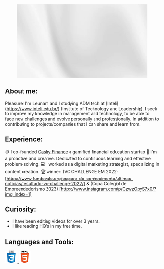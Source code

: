 <p align="center">
  <img src="https://github.com/leeunam/leeunam/raw/main/assets/header-github.gif" alt="Hello, I'm Leunam">
</p>

## About me:
Pleasure! I'm Leunam and I studying ADM tech at [Inteli] (https://www.inteli.edu.br/) (Institute of Technology and Leadership). I seek to improve my knowledge in management and technology, to be able to face new challenges and evolve personally and professionally. In addition to contributing to projects/companies that I can share and learn from.

## Experience:
🪙 I co-founded [Cashy Finance](https://www.instagram.com/cashy.finance/) a gamified financial education startup
👤 I'm a proactive and creative. Dedicated to continuous learning and effective problem-solving.
💻 I worked as a digital marketing strategist, specializing in content creation.
🏆 winner: (VC CHALLENGE EM 2022) [https://www.fundovale.org/espaco-do-conhecimento/ultimas-noticias/resultado-vc-challenge-2022/] & (Copa Colegial de Empreendedorismo 2023) [https://www.instagram.com/p/CzwzOpyS7x0/?img_index=1]

## Curiosity:
- I have been editing videos for over 3 years.
- I like reading HQ's in my free time.

## Languages and Tools:
<p align="left"> <a href="https://www.w3schools.com/css/" target="_blank" rel="noreferrer"> <img src="https://raw.githubusercontent.com/devicons/devicon/master/icons/css3/css3-original-wordmark.svg" alt="css3" width="40" height="40"/> </a> <a href="https://www.w3.org/html/" target="_blank" rel="noreferrer"> <img src="https://raw.githubusercontent.com/devicons/devicon/master/icons/html5/html5-original-wordmark.svg" alt="html5" width="40" height="40"/> </a> </p>
